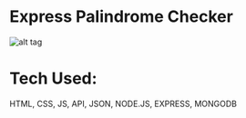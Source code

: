 # Express Palindrome Checker

![alt tag](https://i.imgur.com/WrDevaV.png)


# Tech Used:

 HTML, CSS, JS, API, JSON, NODE.JS, EXPRESS, MONGODB
